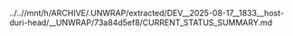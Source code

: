 ../..//mnt/h/ARCHIVE/.UNWRAP/extracted/DEV__2025-08-17__1833__host-duri-head/__UNWRAP/73a84d5ef8/CURRENT_STATUS_SUMMARY.md